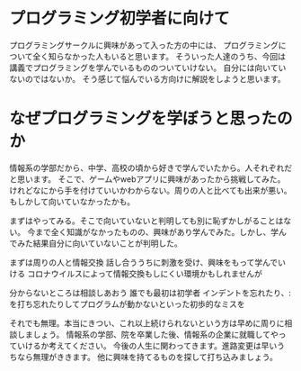 # プログラミング初学者に向けて

プログラミングサークルに興味があって入った方の中には、
プログラミングについて全く知らなかった人もいると思います。
そういった人達のうち、今回は講義でプログラミングを学んでいるもののついていけない。
自分には向いていないのではないか。
そう感じて悩んでいる方向けに解説をしようと思います。

# なぜプログラミングを学ぼうと思ったのか
情報系の学部だから、中学、高校の頃から好きで学んでいたから。人それぞれだと思います。
そこで、ゲームやwebアプリに興味があったから挑戦してみた。
けれどなにから手を付けていいかわからない。周りの人と比べても出来が悪い。もしかして向いていなかったかも。

まずはやってみる。そこで向いていないと判明しても別に恥ずかしがることはない。
今まで全く知識がなかったものの、興味があり学んでみた。しかし、学んでみた結果自分に向いていないことが判明した。

まずは周りの人と情報交換
話し合ううちに刺激を受け、興味をもって学んでいける
コロナウイルスによって情報交換もしにくい環境かもしれませんが

分からないところは相談しあおう
誰でも最初は初学者
インデントを忘れたり、:を打ち忘れたりしてプログラムが動かないといった初歩的なミスを


それでも無理。本当にきつい、これ以上続けられないという方は早めに周りに相談しましょう。
情報系の学部、院を卒業した後、情報系の企業に就職してやっていけるか考えてください。
今後の人生に関わってきます。進路変更は早いうちなら無理がききます。
他に興味を持てるものを探して打ち込みましょう。


